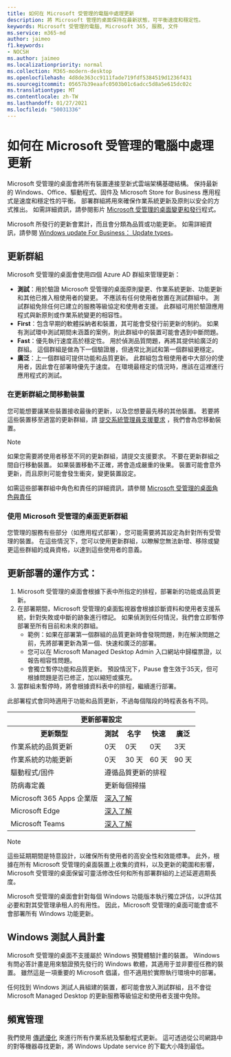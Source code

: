 ```yaml
---
title: 如何在 Microsoft 受管理的電腦中處理更新
description: 將 Microsoft 管理的桌面保持在最新狀態，可平衡速度和穩定性。
keywords: Microsoft 受管理的電腦, Microsoft 365, 服務, 文件
ms.service: m365-md
author: jaimeo
f1.keywords:
- NOCSH
ms.author: jaimeo
ms.localizationpriority: normal
ms.collection: M365-modern-desktop
ms.openlocfilehash: 4d8de363cc9111fade719fdf5384519d1236f431
ms.sourcegitcommit: 05657b39eaafc0503b01c6adcc5d8a5e615dc02c
ms.translationtype: MT
ms.contentlocale: zh-TW
ms.lasthandoff: 01/27/2021
ms.locfileid: "50031336"
---
```

# <a name="how-updates-are-handled-in-microsoft-managed-desktop"></a>如何在 Microsoft 受管理的電腦中處理更新


<!--This topic is the target for a "Learn more" link in the Admin Portal (aka.ms/update-rings); do not delete.-->

<!--Update management -->

Microsoft 受管理的桌面會將所有裝置連接至新式雲端架構基礎結構。 保持最新的 Windows、Office、驅動程式、固件及 Microsoft Store for Business 應用程式是速度和穩定性的平衡。 部署群組將用來確保作業系統更新及原則以安全的方式推出。 如需詳細資訊，請參閱影片 [Microsoft 受管理的桌面變更和發行](https://www.microsoft.com/videoplayer/embed/RE4mWqP)程式。

Microsoft 所發行的更新會累計，而且會分類為品質或功能更新。
如需詳細資訊，請參閱 [Windows update For Business： Update types](https://docs.microsoft.com/windows/deployment/update/waas-manage-updates-wufb#update-types)。 

## <a name="update-groups"></a>更新群組

Microsoft 受管理的桌面會使用四個 Azure AD 群組來管理更新：

- **測試**：用於驗證 Microsoft 受管理的桌面原則變更、作業系統更新、功能更新和其他已推入租使用者的變更。 不應該有任何使用者放置在測試群組中。 測試群組免除任何已建立的服務等級協定和使用者支援。 此群組可用於驗證應用程式與新原則或作業系統變更的相容性。  
- **First**：包含早期的軟體採納者和裝置，其可能會受發行前更新的制約。 如果有測試環中測試期間未涵蓋的案例，則此群組中的裝置可能會遇到中斷問題。
- **Fast**：優先執行速度高於穩定性。 用於偵測品質問題，再將其提供給廣泛的群組。 這個群組是做為下一個驗證層，但通常比測試和第一個群組更穩定。 
- **廣泛**：上一個群組可提供功能和品質更新。 此群組包含租使用者中大部分的使用者，因此會在部署時優先于速度。 在環境最穩定的情況時，應該在這裡進行應用程式的測試。 

### <a name="moving-devices-between-update-groups"></a>在更新群組之間移動裝置
您可能想要讓某些裝置接收最後的更新，以及您想要最先移的其他裝置。 若要將這些裝置移至適當的更新群組，請 [提交系統管理員支援要求](https://docs.microsoft.com/microsoft-365/managed-desktop/working-with-managed-desktop/admin-support?view=o365-worldwide) ，我們會為您移動裝置。 

> [!NOTE]
> 如果您需要將使用者移至不同的更新群組，請提交支援要求。 不要在更新群組之間自行移動裝置。 如果裝置移動不正確，將會造成嚴重的後果。 裝置可能會意外更新，而且原則可能會發生衝突，變更裝置設定。

如需這些部署群組中角色和責任的詳細資訊，請參閱 [Microsoft 受管理的桌面角色與責任](../intro/roles-and-responsibilities.md)

### <a name="using-microsoft-managed-desktop-update-groups"></a>使用 Microsoft 受管理的桌面更新群組 
您管理的服務有些部分（如應用程式部署），您可能需要將其設定為針對所有受管理的裝置。 在這些情況下，您可以使用更新群組，以瞭解您無法新增、移除或變更這些群組的成員資格，以達到這些使用者的意義。 

## <a name="how-update-deployment-works"></a>更新部署的運作方式：
1. Microsoft 受管理的桌面會根據下表中所指定的排程，部署新的功能或品質更新。
2. 在部署期間，Microsoft 受管理的桌面監視器會根據診斷資料和使用者支援系統，針對失敗或中斷的跡象進行標記。 如果偵測到任何情況，我們會立即暫停部署至所有目前和未來的群組。
    - 範例：如果在部署第一個群組的品質更新時會發現問題，則在解決問題之前，先將部署更新為第一個、快速和廣泛的部署。
    - 您可以在 Microsoft Managed Desktop Admin 入口網站中歸檔票證，以報告相容性問題。
    - 會獨立暫停功能和品質更新。 預設情況下，Pause 會生效于35天，但可根據問題是否已修正，加以縮短或擴充。
3. 當群組未暫停時，將會根據資料表中的排程，繼續進行部署。

此部署程式會同時適用于功能和品質更新，不過每個階段的時程表各有不同。




<table>
    <tr><th colspan="5">更新部署設定</th></tr>
    <tr><th>更新類型</th><th>測試</th><th>名字</th><th>快速</th><th>廣泛</th></tr>
    <tr><td>作業系統的品質更新</td><td>0天</td><td>0天</td><td>0天</td><td>3天</td></tr>
    <tr><td>作業系統的功能更新</td><td>0天</td><td>30 天</td><td>60 天</td><td>90 天</td></tr>
    <tr><td>驅動程式/固件</td><td colspan="4">遵循品質更新的排程</td></tr>
    <tr><td>防病毒定義</td><td colspan="4">更新每個掃描</td></tr>
    <tr><td>Microsoft 365 Apps 企業版</td><td colspan="4"><a href="https://docs.microsoft.com/microsoft-365/managed-desktop/get-started/m365-apps#updates-to-microsoft-365-apps">深入了解</a></td></tr>
    <tr><td>Microsoft Edge</td><td colspan="4"><a href="https://docs.microsoft.com/microsoft-365/managed-desktop/get-started/edge-browser-app#updates-to-microsoft-edge">深入了解</a></td></tr>
    <tr><td>Microsoft Teams</td><td colspan="4"><a href="https://docs.microsoft.com/microsoft-365/managed-desktop/get-started/teams#updates">深入了解</a></td></tr>
</table>

>[!NOTE]
>這些延期期間是特意設計，以確保所有使用者的高安全性和效能標準。 此外，根據在所有 Microsoft 受管理的桌面裝置上收集的資料，以及更新的範圍和影響，Microsoft 受管理的桌面保留可靈活修改任何和所有部署群組的上述延遲週期長度。
>
>Microsoft 受管理的桌面會針對每個 Windows 功能版本執行獨立評估，以評估其必要和對其受管理承租人的有用性。 因此，Microsoft 受管理的桌面可能會或不會部署所有 Windows 功能更新。 

## <a name="windows-insider-program"></a>Windows 測試人員計畫

Microsoft 受管理的桌面不支援屬於 Windows 預覽體驗計畫的裝置。 Windows 有問必答計畫是用來驗證預先發行的 Windows 軟體，其適用于並非要徑任務的裝置。 雖然這是一項重要的 Microsoft 倡議，但不適用於實際執行環境中的部署。 

任何找到 Windows 測試人員組建的裝置，都可能會放入測試群組，且不會從 Microsoft Managed Desktop 的更新服務等級協定和使用者支援中免除。

## <a name="bandwidth-management"></a>頻寬管理

我們使用 [傳遞優化](https://docs.microsoft.com/windows/deployment/update/waas-delivery-optimization) 來進行所有作業系統及驅動程式更新。 這可透過從公司網路中的對等機器尋找更新，將 Windows Update service 的下載大小降到最低。

